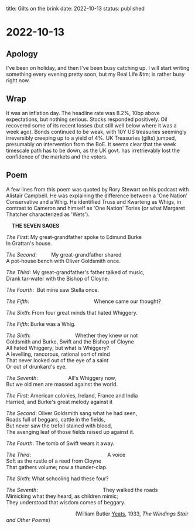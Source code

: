 title: Gilts on the brink
date: 2022-10-13
status: published

# 2022-10-13
## Apology
I've been on holiday, and then I've been busy catching up. 
I will start writing something every evening pretty soon, but my Real Life &tm; is rather busy right now.

## Wrap
It was an inflation day. The headline rate was 8.2%, 10bp above expectations, but nothing serious. Stocks responded positively.
Oil recovered some of its recent losses (but still well below where it was a week ago).
Bonds continued to be weak, with 10Y US treasuries seemingly irreversibly creeping up to a yield of 4%.
UK Treasuries (gilts) jumped, presumably on intervention from the BoE. 
It seems clear that the week timescale path has to be down, as the UK govt. has irretrievably lost the confidence of the markets and the voters.

## Poem
A few lines from this poem was quoted by Rory Stewart on his podcast with Alistair Campbell. He was explaining the difference between a 'One Nation' Conservative and a Whig. He identified Truss and Kwarteng as Whigs, in contrast to Cameron and himself as 'One Nation' Tories (or what Margaret Thatcher characterized as 'Wets').

    **THE SEVEN SAGES**

_The First_: My great-grandfather spoke to Edmund Burke  
In Grattan's house.

_The Second_:          My great-grandfather shared  
A pot-house bench with Oliver Goldsmith once.

_The Third_: My great-grandfather's father talked of music,  
Drank tar-water with the Bishop of Cloyne.

_The Fourth_:  But mine saw Stella once.

_The Fifth_:                                             Whence came our thought?

_The Sixth_: From four great minds that hated Whiggery.

_The Fifth_: Burke was a Whig.  
  
_The Sixth_:                               Whether they knew or not  
Goldsmith and Burke, Swift and the Bishop of Cloyne  
All hated Whiggery; but what is Whiggery?  
A levelling, rancorous, rational sort of mind  
That never looked out of the eye of a saint  
Or out of drunkard's eye.  
  
_The Seventh_:                     All's Whiggery now,  
But we old men are massed against the world.  
  
_The First_: American colonies, Ireland, France and India  
Harried, and Burke's great melody against it

_The Second_: Oliver Goldsmith sang what he had seen,  
Roads full of beggars, cattle in the fields,  
But never saw the trefoil stained with blood,  
The avenging leaf of those fields raised up against it.

_The Fourth_: The tomb of Swift wears it away.

_The Third_:                                                     A voice  
Soft as the rustle of a reed from Cloyne  
That gathers volume; now a thunder-clap.

_The Sixth_: What schooling had these four?

_The Seventh_:                                             They walked the roads  
Mimicking what they heard, as children mimic;  
They understood that wisdom comes of beggary.

                                                (William Butler [Yeats](http://www.geocities.com/Athens/5379/yeats_index.html), 1933, _The Windings Stair and Other Poems_)              

